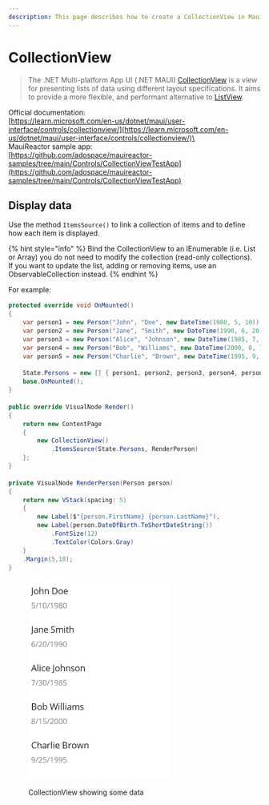 ```yaml
---
description: This page describes how to create a CollectionView in MauiReactor
---
```


# CollectionView

> The .NET Multi-platform App UI (.NET MAUI) [CollectionView](https://learn.microsoft.com/en-us/dotnet/api/microsoft.maui.controls.collectionview) is a view for presenting lists of data using different layout specifications. It aims to provide a more flexible, and performant alternative to [ListView](https://learn.microsoft.com/en-us/dotnet/api/microsoft.maui.controls.listview).

Official documentation:\
[https://learn.microsoft.com/en-us/dotnet/maui/user-interface/controls/collectionview/](https://learn.microsoft.com/en-us/dotnet/maui/user-interface/controls/collectionview/)\
\
MauiReactor sample app:\
[https://github.com/adospace/mauireactor-samples/tree/main/Controls/CollectionViewTestApp](https://github.com/adospace/mauireactor-samples/tree/main/Controls/CollectionViewTestApp)

## Display data

Use the method `ItemsSource()` to link a collection of items and to define how each item is displayed.

{% hint style="info" %}
Bind the CollectionView to an IEnumerable (i.e. List or Array) you do not need to modify the collection (read-only collections). \
If you want to update the list, adding or removing items, use an ObservableCollection instead.
{% endhint %}

For example:&#x20;

```csharp
protected override void OnMounted()
{
    var person1 = new Person("John", "Doe", new DateTime(1980, 5, 10));
    var person2 = new Person("Jane", "Smith", new DateTime(1990, 6, 20));
    var person3 = new Person("Alice", "Johnson", new DateTime(1985, 7, 30));
    var person4 = new Person("Bob", "Williams", new DateTime(2000, 8, 15));
    var person5 = new Person("Charlie", "Brown", new DateTime(1995, 9, 25));

    State.Persons = new [] { person1, person2, person3, person4, person5 };
    base.OnMounted();
}

public override VisualNode Render()
{
    return new ContentPage
    {
        new CollectionView()
            .ItemsSource(State.Persons, RenderPerson)
    };
}

private VisualNode RenderPerson(Person person)
{
    return new VStack(spacing: 5)
    {
        new Label($"{person.FirstName} {person.LastName}"),
        new Label(person.DateOfBirth.ToShortDateString())
            .FontSize(12)
            .TextColor(Colors.Gray)
    }
    .Margin(5,10);
}
```

<figure><img src="../../../.gitbook/assets/image (9).png" alt=""><figcaption><p>CollectionView showing some data</p></figcaption></figure>

